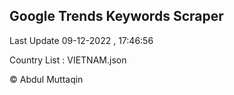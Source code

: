 

## Google Trends Keywords Scraper 
 
Last Update 09-12-2022 , 17:46:56

Country List :
VIETNAM.json



© Abdul Muttaqin 
